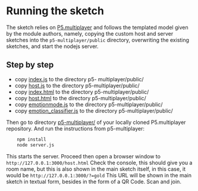 # Running the sketch

The sketch relies on [P5.multiplayer](https://github.com/L05/p5.multiplayer)
and follows the templated model given by the module authors, namely, copying
the custom host and server sketches into the ```p5-multiplayer/public``` 
directory, overwriting the existing sketches, and start the nodejs server.

## Step by step

 * copy [index.js](https://github.com/luisbarrancos/generative-o-matic/blob/master/P5js/networked_cymatics/index.js) to the directory p5- multiplayer/public/
 * copy [host.js](https://github.com/luisbarrancos/generative-o-matic/blob/master/P5js/networked_cymatics/host.js) to the directory p5-multiplayer/public/
 * copy [index.html](https://github.com/luisbarrancos/generative-o-matic/blob/master/P5js/networked_cymatics/index.html) to the directory p5-multiplayer/public/
 * copy [host.html](https://github.com/luisbarrancos/generative-o-matic/blob/master/P5js/networked_cymatics/index.html) to the directory p5-multiplayer/public/
 * copy [emotionmode.js](https://github.com/luisbarrancos/generative-o-matic/blob/master/P5js/networked_cymatics/emotionmodel.js) to the directory p5-multiplayer/public/
 * copy [emotion_classifier.js](https://github.com/luisbarrancos/generative-o-matic/blob/master/P5js/networked_cymatics/emotion_classifier.js) to the directory p5-multiplayer/public/

Then go to directory [p5-multiplayer/](https://github.com/L05/p5.multiplayer) of your locally cloned P5.multiplayer repository.
And run the instructions from p5-multiplayer:

```bash
    npm install
    node server.js
```

This starts the server. Proceed then open a browser window to ```http://127.0.0.1:3000/host.html```
Check the console, this should give you a room name, but this is also shown in the
main sketch itself, in this case, it would be ```http://127.0.0.1:3000/?=gold```
This URL will be shown in the main sketch in textual form, besides in the form of a QR Code.
Scan and join.


